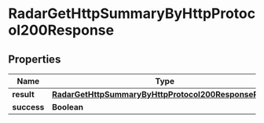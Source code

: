

# RadarGetHttpSummaryByHttpProtocol200Response


## Properties

| Name | Type | Description | Notes |
|------------ | ------------- | ------------- | -------------|
|**result** | [**RadarGetHttpSummaryByHttpProtocol200ResponseResult**](RadarGetHttpSummaryByHttpProtocol200ResponseResult.md) |  |  |
|**success** | **Boolean** |  |  |



